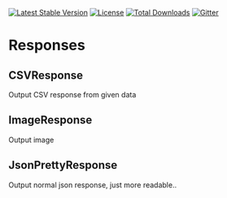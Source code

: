 [![Latest Stable Version](https://poser.pugx.org/ublaboo/responses/v/stable)](https://packagist.org/packages/ublaboo/responses)
[![License](https://poser.pugx.org/ublaboo/responses/license)](https://packagist.org/packages/ublaboo/responses)
[![Total Downloads](https://poser.pugx.org/ublaboo/responses/downloads)](https://packagist.org/packages/ublaboo/responses)
[![Gitter](https://img.shields.io/gitter/room/nwjs/nw.js.svg)](https://gitter.im/ublaboo/help)

Responses
=========

## CSVResponse

Output CSV response from given data

## ImageResponse

Output image

## JsonPrettyResponse

Output normal json response, just more readable..
